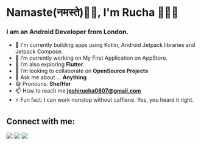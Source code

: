 
<h1 align="left"> Namaste(नमस्ते)🙏🏻, I'm Rucha 👩🏻‍💻</h1>
<h3 align="left"> I am an Android Developer from London.</h3>

- 🔭 I'm currently building apps using Kotlin, Android Jetpack libraries and Jetpack Compose.
- 🧿 I’m currently working on My First Application on AppStore.
- 🌱 I’m also exploring **Flutter**
- 👯 I’m looking to collaborate on **OpenSource Projects**
- 💬 Ask me about ... **Anything**
- 😄 Pronouns: **She/Her**
- 📫 How to reach me **joshirucha0807@gmail.com**
- ⚡ Fun fact: I can work nonstop without caffiene. Yes, you heard it right.

## Connect with me:
<p align="left">

<a href = "https://www.linkedin.com/in/ruchabhattjoshi/"><img src="https://img.icons8.com/fluent/48/000000/linkedin.png"/></a>
<a href = ""><img src="https://img.icons8.com/fluent/48/000000/twitter.png"/></a>
<a href = ""><img src="https://img.icons8.com/fluent/48/000000/instagram-new.png"/></a>

</p>

